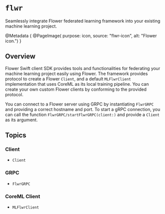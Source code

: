 # ``flwr``

Seamlessly integrate Flower federated learning framework into your existing machine learning project.

@Metadata {
    @PageImage(
        purpose: icon, 
        source: "flwr-icon", 
        alt: "Flower icon.")
}

## Overview

Flower Swift client SDK provides tools and functionalities for federating your machine learning project easily using Flower. The framework provides protocol to create a Flower ``Client``, and a default ``MLFlwrClient`` implementation that uses CoreML as its local training pipeline. You can create your own custom Flower clients by conforming to the provided protocol.

You can connect to a Flower server using GRPC by instantiating ``FlwrGRPC`` and providing a correct hostname and port. To start a gRPC connection, you can call the function ``FlwrGRPC/startFlwrGRPC(client:)`` and provide a ``Client`` as its argument.


## Topics

### Client

- ``Client``

### GRPC

- ``FlwrGRPC``

### CoreML Client

- ``MLFlwrClient``
